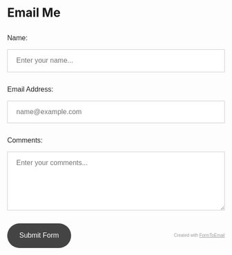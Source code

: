 # Email Me

<!-- FormToEmail HTML -->
<form action="https://formtoemail.com/user_forms.php" method="post" class="fte">
  <input type="hidden" name="user_id" value="15ZGUBUCEH0AJRM5OZBA">
  <input type="hidden" name="form_id" value="1">
  Name: <br><input type="text" name="name" placeholder="Enter your name...">
  Email Address: <br><input type="text" name="email" placeholder="name@example.com">
  Comments: <br><textarea name="comments" rows="5" placeholder="Enter your comments..."></textarea>
  <input type="submit" value="Submit Form"> <span class="credit">Created with <a href="https://formtoemail.com" rel="nofollow">FormToEmail</a></span>
</form>
<!-- FormToEmail CSS -->
<style>
  form.fte, form.fte input, form.fte textarea, form.fte select, form.fte .fte-ckrad{font-size:16px;color:#222;font-family:verdana,sans-serif;line-height:1.3em;border-radius:0;outline:none;box-sizing:border-box;-webkit-text-size-adjust:100%;}
  form.fte{max-width:600px;padding:0;margin:2em auto;}
  form.fte input, form.fte textarea, form.fte select, form.fte .fte-ckrad label{color:#666;background:#fff;border:1px solid #ccc;width:100%;padding:15px 20px;margin:15px 0 30px;transition: all .2s;}
  form.fte input[type="text"], form.fte input[type="submit"], form.fte textarea{-webkit-appearance:none;}
  form.fte input[type="submit"]{background:#444;color:#fff;padding:18px 28px;width:auto;border-radius:100px;cursor:pointer;border:none;margin:0;white-space:normal;}
  form.fte input[type="submit"]:hover{background:#666;}
  form.fte input:focus, form.fte textarea:focus, form.fte select:focus{border-color:#999;}
  form.fte select{-moz-appearance: none; -webkit-appearance: none; background: #fff url("data:image/gif;base64,R0lGODlhCgAFAJEAAGZmZv///////wAAACH5BAEHAAIALAAAAAAKAAUAAAIKhI+CKboNGWxmFgA7") no-repeat right 20px center;padding-right:20px;cursor:pointer;}
  form.fte input[type="file"] {line-height:1em;font-size:1em;padding:10px;}
  form.fte .fte-ckrad, .g-recaptcha{margin-bottom:30px;}
  form.fte .fte-ckrad label{cursor:pointer;padding:0;margin:15px 0 0 1em;background:none;border:none;display:inline-block;width:auto;position:relative;}
  form.fte .fte-ckrad input{width:auto;margin:.5em 0 .5em .5em;cursor:pointer;display:inline-block;opacity:0;}
  form.fte .fte-ckrad input[type="radio"] + label::before{content:'';display:block;height:1.2em;width:1.2em;border:1px solid #ccc;border-radius:1em;position:absolute;left:-2em;top:0;background:#fff;box-shadow:inset 0px 0px 0px .3em #fff;transition: all .2s;}
  form.fte .fte-ckrad input[type="radio"]:checked + label::before{ background:#666;}
  form.fte .fte-ckrad input[type="checkbox"] + label::before{content:'\2713';display:block;height:1.2em;width:1.2em;border:1px solid #ccc;position:absolute;left:-2em;top:0;background:#fff;color:#fff;text-align:center;transition: all .2s;}
  form.fte .fte-ckrad input[type="checkbox"]:checked + label::before{color:#666;}
  form.fte input[type="file"] {line-height:1em;font-size:1em;padding:0;border:none;cursor: pointer;}
  form.fte .credit{font:10px arial;float:right;color:#999;margin-top:22px;}
  form.fte .credit a{color:#999;}
</style>